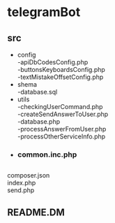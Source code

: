 # telegramBot
## src  
   * config  
       -apiDbCodesConfig.php  
       -buttonsKeyboardsConfig.php  
       -textMistakeOffsetConfig.php  
   * shema  
       -database.sql  
   * utils  
       -checkingUserCommand.php  
       -createSendAnswerToUser.php  
       -database.php  
       -processAnswerFromUser.php  
       -processOtherServiceInfo.php  
   * ### common.inc.php    
##
   
composer.json  
index.php  
send.php    
## README.DM    

     